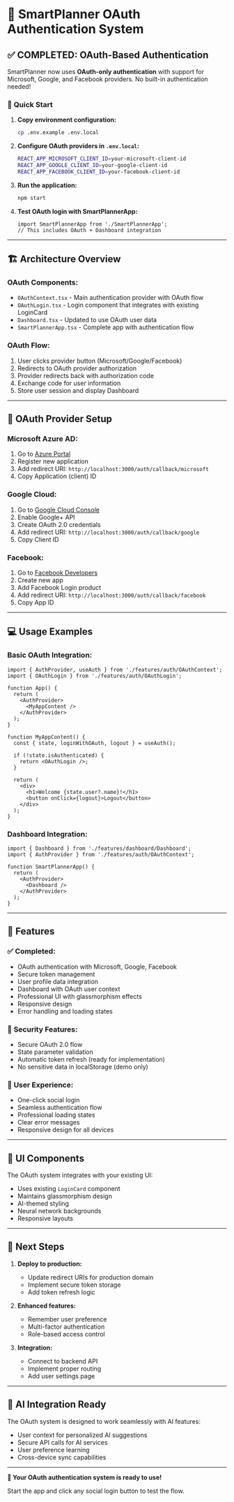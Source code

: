 # 🔐 SmartPlanner OAuth Authentication System

## ✅ **COMPLETED: OAuth-Based Authentication**

SmartPlanner now uses **OAuth-only authentication** with support for Microsoft, Google, and Facebook providers. No built-in authentication needed!

### 🚀 **Quick Start**

1. **Copy environment configuration:**
   ```bash
   cp .env.example .env.local
   ```

2. **Configure OAuth providers in `.env.local`:**
   ```bash
   REACT_APP_MICROSOFT_CLIENT_ID=your-microsoft-client-id
   REACT_APP_GOOGLE_CLIENT_ID=your-google-client-id  
   REACT_APP_FACEBOOK_CLIENT_ID=your-facebook-client-id
   ```

3. **Run the application:**
   ```bash
   npm start
   ```

4. **Test OAuth login with SmartPlannerApp:**
   ```tsx
   import SmartPlannerApp from './SmartPlannerApp';
   // This includes OAuth + Dashboard integration
   ```

---

## 🏗️ **Architecture Overview**

### **OAuth Components:**
- `OAuthContext.tsx` - Main authentication provider with OAuth flow
- `OAuthLogin.tsx` - Login component that integrates with existing LoginCard
- `Dashboard.tsx` - Updated to use OAuth user data
- `SmartPlannerApp.tsx` - Complete app with authentication flow

### **OAuth Flow:**
1. User clicks provider button (Microsoft/Google/Facebook)
2. Redirects to OAuth provider authorization
3. Provider redirects back with authorization code
4. Exchange code for user information
5. Store user session and display Dashboard

---

## 🔧 **OAuth Provider Setup**

### **Microsoft Azure AD:**
1. Go to [Azure Portal](https://portal.azure.com)
2. Register new application
3. Add redirect URI: `http://localhost:3000/auth/callback/microsoft`
4. Copy Application (client) ID

### **Google Cloud:**
1. Go to [Google Cloud Console](https://console.cloud.google.com)
2. Enable Google+ API  
3. Create OAuth 2.0 credentials
4. Add redirect URI: `http://localhost:3000/auth/callback/google`
5. Copy Client ID

### **Facebook:**
1. Go to [Facebook Developers](https://developers.facebook.com)
2. Create new app
3. Add Facebook Login product
4. Add redirect URI: `http://localhost:3000/auth/callback/facebook`
5. Copy App ID

---

## 💻 **Usage Examples**

### **Basic OAuth Integration:**
```tsx
import { AuthProvider, useAuth } from './features/auth/OAuthContext';
import { OAuthLogin } from './features/auth/OAuthLogin';

function App() {
  return (
    <AuthProvider>
      <MyAppContent />
    </AuthProvider>
  );
}

function MyAppContent() {
  const { state, loginWithOAuth, logout } = useAuth();
  
  if (!state.isAuthenticated) {
    return <OAuthLogin />;
  }
  
  return (
    <div>
      <h1>Welcome {state.user?.name}!</h1>
      <button onClick={logout}>Logout</button>
    </div>
  );
}
```

### **Dashboard Integration:**
```tsx
import { Dashboard } from './features/dashboard/Dashboard';
import { AuthProvider } from './features/auth/OAuthContext';

function SmartPlannerApp() {
  return (
    <AuthProvider>
      <Dashboard />
    </AuthProvider>
  );
}
```

---

## 🎯 **Features**

### ✅ **Completed:**
- OAuth authentication with Microsoft, Google, Facebook
- Secure token management
- User profile data integration
- Dashboard with OAuth user context
- Professional UI with glassmorphism effects
- Responsive design
- Error handling and loading states

### 🔐 **Security Features:**
- Secure OAuth 2.0 flow
- State parameter validation
- Automatic token refresh (ready for implementation)
- No sensitive data in localStorage (demo only)

### 📱 **User Experience:**
- One-click social login
- Seamless authentication flow
- Professional loading states
- Clear error messages
- Responsive design for all devices

---

## 🎨 **UI Components**

The OAuth system integrates with your existing UI:
- Uses existing `LoginCard` component
- Maintains glassmorphism design
- AI-themed styling
- Neural network backgrounds
- Responsive layouts

---

## 🔮 **Next Steps**

1. **Deploy to production:**
   - Update redirect URIs for production domain
   - Implement secure token storage
   - Add token refresh logic

2. **Enhanced features:**
   - Remember user preference
   - Multi-factor authentication
   - Role-based access control

3. **Integration:**
   - Connect to backend API
   - Implement proper routing
   - Add user settings page

---

## 🤖 **AI Integration Ready**

The OAuth system is designed to work seamlessly with AI features:
- User context for personalized AI suggestions  
- Secure API calls for AI services
- User preference learning
- Cross-device sync capabilities

---

**🎉 Your OAuth authentication system is ready to use!** 

Start the app and click any social login button to test the flow.
